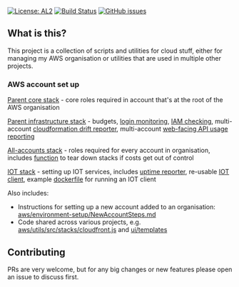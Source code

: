 [![License: AL2](https://img.shields.io/github/license/tstibbs/cloud-core)](LICENSE)
[![Build Status](https://github.com/tstibbs/cloud-core/workflows/CI/badge.svg)](https://github.com/tstibbs/cloud-core/actions?query=workflow%3ACI)
[![GitHub issues](https://img.shields.io/github/issues/tstibbs/cloud-core.svg)](https://github.com/tstibbs/cloud-core/issues)

## What is this?

This project is a collection of scripts and utilities for cloud stuff, either for managing my AWS organisation or utilities that are used in multiple other projects.

### AWS account set up

[Parent core stack](aws/environment-setup/lib/deploy-parent-core-stack.js) - core roles required in account that's at the root of the AWS organisation

[Parent infrastructure stack](aws/environment-setup/lib/deploy-parent-infra-stack.js) - budgets, [login monitoring](aws/environment-setup/src/loginChecker.js), [IAM checking](aws/environment-setup/src/iam-checker.js), multi-account [cloudformation drift reporter](aws/environment-setup/src/cfnStackDriftChecker.js), multi-account [web-facing API usage reporting](aws/environment-setup/src/usage-monitor.js)

[All-accounts stack](aws/environment-setup/lib/deploy-shared-stack.js) - roles required for every account in organisation, includes [function](aws/environment-setup/src/emergency-tear-down.js) to tear down stacks if costs get out of control

[IOT stack](aws/environment-setup/lib/deploy-iot.js) - setting up IOT services, includes [uptime reporter](aws/environment-setup/src/uptime-checker.js), re-usable [IOT client](edge/iot/iot-client.js), example [dockerfile](edge/iot/example-container/Dockerfile) for running an IOT client

Also includes:

- Instructions for setting up a new account added to an organisation: [aws/environment-setup/NewAccountSteps.md](aws/environment-setup/NewAccountSteps.md)
- Code shared across various projects, e.g. [aws/utils/src/stacks/cloudfront.js](aws/utils/src/stacks/cloudfront.js) and [ui/templates](ui/templates)

## Contributing

PRs are very welcome, but for any big changes or new features please open an issue to discuss first.
